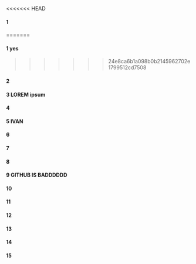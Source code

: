 <<<<<<< HEAD
#### 1 
=======
#### 1 yes
>>>>>>> 24e8ca6b1a098b0b2145962702e1799512cd7508
#### 2
#### 3 LOREM ipsum 
#### 4
#### 5 IVAN
#### 6
#### 7
#### 8
#### 9 GITHUB IS BADDDDDD
#### 10
#### 11
#### 12
#### 13
#### 14
#### 15